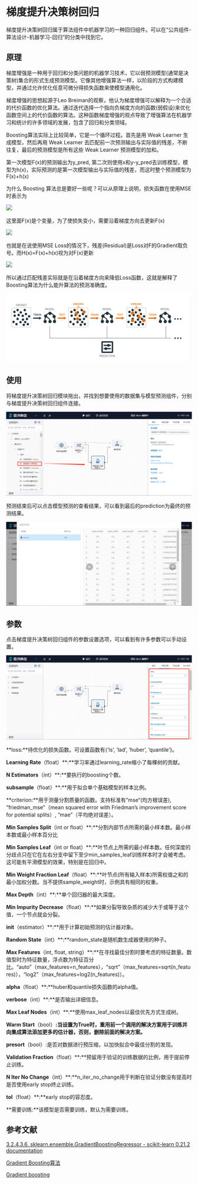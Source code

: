 # 梯度提升决策树回归

梯度提升决策树回归属于算法组件中机器学习的一种回归组件。可以在“公共组件-算法设计-机器学习-回归”的分类中找到它。

## 原理

梯度增强是一种用于回归和分类问题的机器学习技术，它以弱预测模型(通常是决策树)集合的形式生成预测模型。它像其他增强算法一样，以阶段的方式构建模型，并通过允许优化任意可微分得损失函数来使模型通用化。

梯度增强的思想起源于Leo Breiman的观察，他认为梯度增强可以解释为一个合适的代价函数的优化算法。通过迭代选择一个指向负梯度方向的函数(弱假设)来优化函数空间上的代价函数的算法。这种函数梯度增强的观点导致了增强算法在机器学习和统计的许多领域的发展，包含了回归和分类领域。

Boosting算法实际上比较简单，它是一个循环过程。首先是用 Weak Learner 生成模型，然后再用 Weak Learner 去匹配前一次预测输出与实际值的残差，不断往复，最后的预测模型是所有这些 Weak Learner 预测模型的加和。

第一次模型F(x)的预测输出为y_pred, 第二次则使用x和y-y_pred去训练模型，模型为h(x)，实际预测的是第一次模型输出与实际值的残差，而这时整个预测模型为F(x)+h(x)

为什么 Boosting 算法总是要好一些呢？可以从原理上说明，损失函数在使用MSE时表示为

![](https://math.jianshu.com/math?formula=J(y%2C%20F(x))%20%3D%20%5Cfrac%7B1%7D%7B2%7D(y%20-%20F(x))%5E2)

这里面F(x)是个变量，为了使损失变小，需要沿着梯度方向去更新F(x)

![](https://math.jianshu.com/math?formula=%5Cfrac%7B%5Cpartial%20J%7D%7B%5Cpartial%7BF%7D%7D%20%3D%20-(y%20-%20F))

也就是在说使用MSE Loss的情况下，残差(Residual)是Loss对F的Gradient取负号。而H(x)=F(x)+h(x)视为对F(x)更新

![](https://math.jianshu.com/math?formula=h(x)%20%3D%20-%5Cfrac%7B%5Cpartial%20J%7D%7B%5Cpartial%7BF%7D%7D%20%3D%20y%20-F)

所以通过匹配残差实际就是在沿着梯度方向来降低Loss函数，这就是解释了Boosting算法为什么能升算法的预测准确度。

![](Untitled-b46ab24d-03e0-4fa8-9c60-9507fb0e7628.png)

## 使用

将梯度提升决策树回归模块拖出，并找到想要使用的数据集与模型预测组件，分别与梯度提升决策树回归组件连接。

![](Untitled-1611400e-e501-4c31-a03e-2f5836d727e7.png)

预测结束后可以点击模型预测的查看结果，可以看到最后的prediction为最终的预测结果。

![](Untitled-0d4da3ca-801c-4c7a-8649-7f56b592a64a.png)

## 参数

点击梯度提升决策树回归组件的参数设置选项，可以看到有许多参数可以手动设置。

![](Untitled-e849e7f1-5eae-4886-bc99-dba105c7fff5.png)

**loss:**待优化的损失函数。可设置函数有{‘ls’, ‘lad’, ‘huber’, ‘quantile’}。

**Learning Rate**（float）**:**学习率通过learning_rate缩小了每棵树的贡献。

**N Estimators**（int）**:**要执行的boosting个数。

**subsample**（float）**:**用于拟合单个基础模型的样本比例。

**criterion:**用于测量分割质量的函数。支持标准有“mse“(均方根误差), “friedman_mse”（mean squared error with Friedman’s improvement score for potential splits）, “mae”（平均绝对误差）。

**Min Samples Split**（int or float）**:**分割内部节点所需的最小样本数。最小样本数或最小样本百分比

**Min Samples Leaf**（int or float）**:**叶节点上所需的最小样本数。任何深度的分歧点只在它在左右分支中留下至少min_samples_leaf训练样本时才会被考虑。这可能有平滑模型的效果，特别是在回归中。

**Min Weight Fraction Leaf**（float）**:**叶节点(所有输入样本)所需权值之和的最小加权分数。当不提供sample_weight时，示例具有相同的权重。

**Max Depth**（int）**:**单个回归器的最大深度。

**Min Impurity Decrease**（float）**:**如果分裂导致杂质的减少大于或等于这个值，一个节点就会分裂。

**init**（estimator）**:**用于计算初始预测的估计器对象。

**Random State**（int）**:**random_state是随机数生成器使用的种子。

**Max Features**（int, float, string）**:**在寻找最佳分割时要考虑的特征数量。数值型时为特征数量，浮点数为特征百分比。“auto”（max_features=n_features），“sqrt”（max_features=sqrt(n_features)），“log2”（max_features=log2(n_features)）。

**alpha**（float）**:**huber和quantile损失函数的alpha值。

**verbose**（int）**:**是否输出详细信息。

**Max Leaf Nodes**（int）**:**使用max_leaf_nodes以最佳优先方式生成树。

**Warm Start**（bool）**:**当设置为True时，重用前一个调用的解决方案用于训练并向集成算法添加更多的估计器，否则，删除前面的解决方案**。**

**presort**（bool）:是否对数据进行预压缩，以加快拟合中最佳分割的发现。

**Validation Fraction**（float）**:**预留用于验证的训练数据的比例，用于提前停止训练。

**N Iter No Change**（int）**:**n_iter_no_change用于判断在验证分数没有提高时是否使用early stop终止训练。

**tol**（float）**:**early stop的容忍度。

**需要训练:**该模型是否需要训练，默认为需要训练。

## 参考文献

[3.2.4.3.6. sklearn.ensemble.GradientBoostingRegressor - scikit-learn 0.21.2 documentation](https://scikit-learn.org/stable/modules/generated/sklearn.ensemble.GradientBoostingRegressor.html#sklearn.ensemble.GradientBoostingRegressor)

[Gradient Boosting算法](https://www.jianshu.com/p/79be776418bf)

[Gradient boosting](https://en.wikipedia.org/wiki/Gradient_boosting)